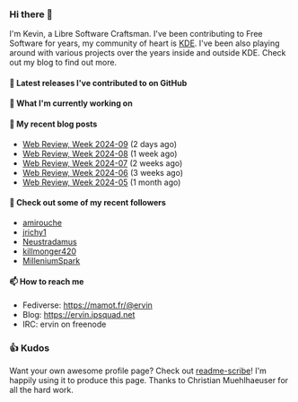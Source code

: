 ### Hi there 👋

I'm Kevin, a Libre Software Craftsman. I've been contributing to Free Software for years,
my community of heart is [KDE](https://kde.org). I've been also playing around with various
projects over the years inside and outside KDE. Check out my blog to find out more.

#### 🔭 Latest releases I've contributed to on GitHub


#### 🌱 What I'm currently working on


#### 📜 My recent blog posts

- [Web Review, Week 2024-09](https://ervin.ipsquad.net/blog/2024/03/01/web-review-week-2024-09/) (2 days ago)
- [Web Review, Week 2024-08](https://ervin.ipsquad.net/blog/2024/02/23/web-review-week-2024-08/) (1 week ago)
- [Web Review, Week 2024-07](https://ervin.ipsquad.net/blog/2024/02/16/web-review-week-2024-07/) (2 weeks ago)
- [Web Review, Week 2024-06](https://ervin.ipsquad.net/blog/2024/02/09/web-review-week-2024-06/) (3 weeks ago)
- [Web Review, Week 2024-05](https://ervin.ipsquad.net/blog/2024/02/02/web-review-week-2024-05/) (1 month ago)

#### 👯 Check out some of my recent followers

- [amirouche](https://github.com/amirouche)
- [jrichy1](https://github.com/jrichy1)
- [Neustradamus](https://github.com/Neustradamus)
- [killmonger420](https://github.com/killmonger420)
- [MilleniumSpark](https://github.com/MilleniumSpark)

#### 📫 How to reach me

- Fediverse: https://mamot.fr/@ervin
- Blog: https://ervin.ipsquad.net
- IRC: ervin on freenode

### 👍 Kudos

Want your own awesome profile page? Check out [readme-scribe](https://github.com/muesli/readme-scribe)!
I'm happily using it to produce this page. Thanks to Christian Muehlhaeuser for all the hard work.

